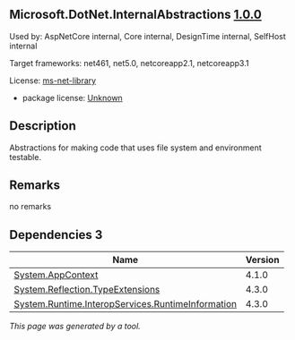 Microsoft.DotNet.InternalAbstractions [1.0.0](https://www.nuget.org/packages/Microsoft.DotNet.InternalAbstractions/1.0.0)
--------------------

Used by: AspNetCore internal, Core internal, DesignTime internal, SelfHost internal

Target frameworks: net461, net5.0, netcoreapp2.1, netcoreapp3.1

License: [ms-net-library](../../../../licenses/ms-net-library) 

- package license: [Unknown]() 

Description
-----------
Abstractions for making code that uses file system and environment testable.

Remarks
-----------
no remarks


Dependencies 3
-----------

|Name|Version|
|----------|:----|
|[System.AppContext](../../../../packages/nuget.org/system.appcontext/4.1.0)|4.1.0|
|[System.Reflection.TypeExtensions](../../../../packages/nuget.org/system.reflection.typeextensions/4.3.0)|4.3.0|
|[System.Runtime.InteropServices.RuntimeInformation](../../../../packages/nuget.org/system.runtime.interopservices.runtimeinformation/4.3.0)|4.3.0|

*This page was generated by a tool.*